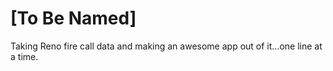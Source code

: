 [To Be Named]
=============

Taking Reno fire call data and making an awesome app out of it...one line at a time.